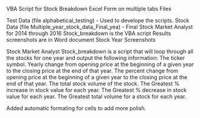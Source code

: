VBA Script for Stock Breakdown Excel Form on multiple tabs
Files

Test Data (file alphabetical_testing) - Used to develope the scripts.
Stock Data (file Multiple_year_stock_data_Final_yea) - Final Stock Market Analyst for 2014 through 2016
Stock_breakdown is the VBA script
Results screenshots are in Word document Stock Year Screenshots

Stock Market Analyst
Stock_breakdown is a script that will loop through all the stocks for one year and output the following information:
The ticker symbol.
Yearly change from opening price at the beginning of a given year to the closing price at the end of that year.
The percent change from opening price at the beginning of a given year to the closing price at the end of that year.
The total stock volume of the stock.
The Greatest % increase in stock value for each year.
The Greatest % decrease in stock value for each year. 
The Greatest total volume for a stock for each year. 

Added automatic formating for cells to add more polish. 





